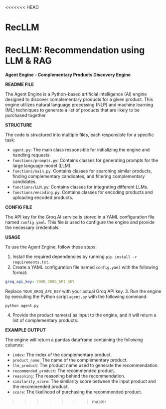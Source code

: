 <<<<<<< HEAD
# RecLLM
RecLLM: Recommendation using LLM &amp; RAG
=======
**Agent Engine - Complementary Products Discovery Engine**

**README FILE**

The Agent Engine is a Python-based artificial intelligence (AI) engine designed to discover complementary products for a given product. This engine utilizes natural language processing (NLP) and machine learning (ML) techniques to generate a list of products that are likely to be purchased together.

**STRUCTURE**

The code is structured into multiple files, each responsible for a specific task:

* `agent.py`: The main class responsible for initializing the engine and handling requests.
* `functions/prompts.py`: Contains classes for generating prompts for the large language model (LLM).
* `functions/main.py`: Contains classes for searching similar products, finding complementary candidates, and filtering complementary candidates.
* `functions/LLM.py`: Contains classes for integrating different LLMs.
* `functions/encoding.py`: Contains classes for encoding products and uploading encoded products.

**CONFIG FILE**

The API key for the Groq AI service is stored in a YAML configuration file named `config.yaml`. This file is used to configure the engine and provide the necessary credentials.

**USAGE**

To use the Agent Engine, follow these steps:

1. Install the required dependencies by running `pip install -r requirements.txt`.
2. Create a YAML configuration file named `config.yaml` with the following format:

```yaml
groq_api_key: YOUR_GROQ_API_KEY
```

Replace `YOUR_GROQ_API_KEY` with your actual Groq API key.
3. Run the engine by executing the Python script `agent.py` with the following command:

```
python agent.py
```

4. Provide the product name(s) as input to the engine, and it will return a list of complementary products.

**EXAMPLE OUTPUT**

The engine will return a pandas dataframe containing the following columns:

* `index`: The index of the complementary product.
* `product_name`: The name of the complementary product.
* `llm_product`: The product name used to generate the recommendation.
* `recommended_product`: The recommended product.
* `reasoning`: The reasoning behind the recommendation.
* `similarity_score`: The similarity score between the input product and the recommended product.
* `score`: The likelihood of purchasing the recommended product.
>>>>>>> master
